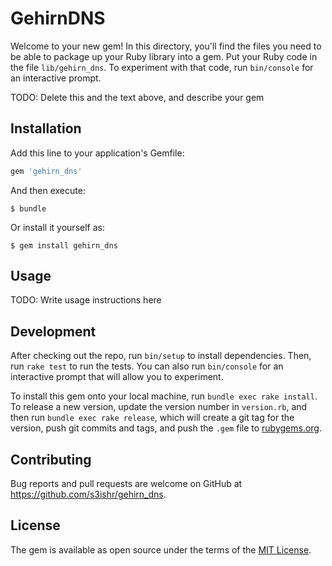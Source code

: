 # GehirnDNS

Welcome to your new gem! In this directory, you'll find the files you need to be able to package up your Ruby library into a gem. Put your Ruby code in the file `lib/gehirn_dns`. To experiment with that code, run `bin/console` for an interactive prompt.

TODO: Delete this and the text above, and describe your gem

## Installation

Add this line to your application's Gemfile:

```ruby
gem 'gehirn_dns'
```

And then execute:

    $ bundle

Or install it yourself as:

    $ gem install gehirn_dns

## Usage

TODO: Write usage instructions here

## Development

After checking out the repo, run `bin/setup` to install dependencies. Then, run `rake test` to run the tests. You can also run `bin/console` for an interactive prompt that will allow you to experiment.

To install this gem onto your local machine, run `bundle exec rake install`. To release a new version, update the version number in `version.rb`, and then run `bundle exec rake release`, which will create a git tag for the version, push git commits and tags, and push the `.gem` file to [rubygems.org](https://rubygems.org).

## Contributing

Bug reports and pull requests are welcome on GitHub at https://github.com/s3ishr/gehirn_dns.


## License

The gem is available as open source under the terms of the [MIT License](http://opensource.org/licenses/MIT).

